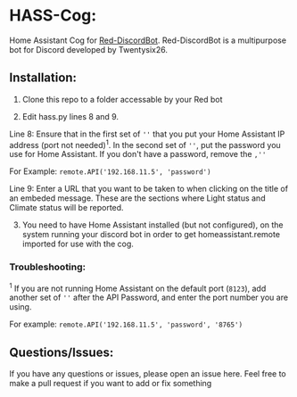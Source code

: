 # HASS-Cog:
Home Assistant Cog for [Red-DiscordBot](https://github.com/Cog-Creators/Red-DiscordBot). Red-DiscordBot is a multipurpose bot for Discord developed by Twentysix26.

## Installation:
1) Clone this repo to a folder accessable by your Red bot

2) Edit hass.py lines 8 and 9.

Line 8: Ensure that in the first set of `''` that you put your Home Assistant IP address (port not needed)<sup>1</sup>. In the second set of `''`, put the password you use for Home Assistant. If you don't have a password, remove the `,''`

For Example: `remote.API('192.168.11.5', 'password')`

Line 9: Enter a URL that you want to be taken to when clicking on the title of an embeded message. These are the sections where Light status and Climate status will be reported.

3) You need to have Home Assistant installed (but not configured), on the system running your discord bot in order to get homeassistant.remote imported for use with the cog.

### Troubleshooting:
<sup>1</sup> If you are not running Home Assistant on the default port (`8123`), add another set of `''` after the API Password, and enter the port number you are using.

For example: `remote.API('192.168.11.5', 'password', '8765')` 

## Questions/Issues:
If you have any questions or issues, please open an issue here. Feel free to make a pull request if you want to add or fix something
